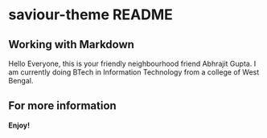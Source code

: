# saviour-theme README

## Working with Markdown

Hello Everyone, this is your friendly neighbourhood friend Abhrajit Gupta. I am currently doing BTech in Information Technology from a college of West Bengal.

## For more information

**Enjoy!**